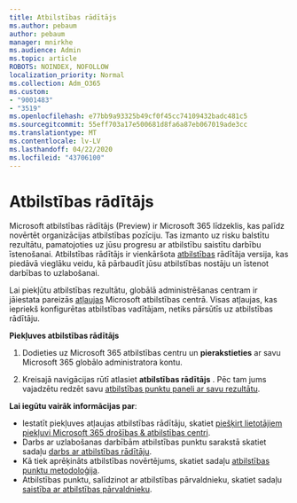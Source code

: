 ```yaml
---
title: Atbilstības rādītājs
ms.author: pebaum
author: pebaum
manager: mnirkhe
ms.audience: Admin
ms.topic: article
ROBOTS: NOINDEX, NOFOLLOW
localization_priority: Normal
ms.collection: Adm_O365
ms.custom:
- "9001483"
- "3519"
ms.openlocfilehash: e77bb9a93325b49cf0f45cc74109432badc481c5
ms.sourcegitcommit: 55eff703a17e500681d8fa6a87eb067019ade3cc
ms.translationtype: MT
ms.contentlocale: lv-LV
ms.lasthandoff: 04/22/2020
ms.locfileid: "43706100"
---
```

# <a name="compliance-score"></a>Atbilstības rādītājs

Microsoft atbilstības rādītājs (Preview) ir Microsoft 365 līdzeklis, kas palīdz novērtēt organizācijas atbilstības pozīciju. Tas izmanto uz risku balstītu rezultātu, pamatojoties uz jūsu progresu ar atbilstību saistītu darbību īstenošanai.   Atbilstības rādītājs ir vienkāršota [atbilstības](https://docs.microsoft.com/microsoft-365/compliance/compliance-manager-overview) rādītāja versija, kas piedāvā vieglāku veidu, kā pārbaudīt jūsu atbilstības nostāju un īstenot darbības to uzlabošanai. 

Lai piekļūtu atbilstības rezultātu, globālā administrēšanas centram ir jāiestata pareizās [atļaujas](https://docs.microsoft.com/microsoft-365/security/office-365-security/permissions-in-the-security-and-compliance-center) Microsoft atbilstības centrā.  Visas atļaujas, kas iepriekš konfigurētas atbilstības vadītājam, netiks pārsūtīs uz atbilstības rādītāju.

**Piekļuves atbilstības rādītājs**

1. Dodieties uz Microsoft 365 atbilstības centru un **pierakstieties** ar savu Microsoft 365 globālo administratora kontu.

2. Kreisajā navigācijas rūtī atlasiet **atbilstības rādītājs** . Pēc tam jums vajadzētu redzēt savu [atbilstības punktu paneli ar savu rezultātu](https://docs.microsoft.com/microsoft-365/compliance/compliance-score-setup#understand-the-compliance-score-dashboard).
 

**Lai iegūtu vairāk informācijas par**:

- Iestatīt piekļuves atļaujas atbilstības rādītāju, skatiet [piešķirt lietotājiem piekļuvi Microsoft 365 drošības & atbilstības centri](https://docs.microsoft.com/microsoft-365/security/office-365-security/grant-access-to-the-security-and-compliance-center).
- Darbs ar uzlabošanas darbībām atbilstības punktu sarakstā skatiet sadaļu [darbs ar atbilstības rādītāju](https://docs.microsoft.com/microsoft-365/compliance/working-with-compliance-score).
- Kā tiek aprēķināts atbilstības novērtējums, skatiet sadaļu [atbilstības punktu metodoloģija](https://docs.microsoft.com/microsoft-365/compliance/compliance-score-methodology).
- Atbilstības punktu, salīdzinot ar atbilstības pārvaldnieku, skatiet sadaļu [saistība ar atbilstības pārvaldnieku](https://docs.microsoft.com/microsoft-365/compliance/compliance-score#relationship-to-compliance-manager).

